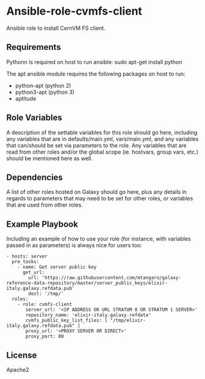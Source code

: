 Ansible-role-cvmfs-client
=========

Ansible role to install CernVM FS client.

Requirements
------------

Pythonn is required on host to run ansible: sudo apt-get install python

The apt ansible module requires the following packages on host to run:

- python-apt (python 2)
- python3-apt (python 3)
- aptitude

Role Variables
--------------

A description of the settable variables for this role should go here, including any variables that are in defaults/main.yml, vars/main.yml, and any variables that can/should be set via parameters to the role. Any variables that are read from other roles and/or the global scope (ie. hostvars, group vars, etc.) should be mentioned here as well.

Dependencies
------------

A list of other roles hosted on Galaxy should go here, plus any details in regards to parameters that may need to be set for other roles, or variables that are used from other roles.

Example Playbook
----------------

Including an example of how to use your role (for instance, with variables passed in as parameters) is always nice for users too:

    - hosts: server
      pre_tasks:
        - name: Get server public key
          get_url:
            url: 'https://raw.githubusercontent.com/mtangaro/galaxy-reference-data-repository/master/server_public_keys/elixir-italy.galaxy.refdata.pub'
            dest: '/tmp/'
      roles:
        - role: cvmfs-client
           server_url: '<IP ADDRESS OR URL STRATUM 0 OR STRATUM 1 SERVER>'
           repository_name: 'elixir-italy.galaxy.refdata'
           cvmfs_public_key_list_files: [ "/tmp/elixir-italy.galaxy.refdata.pub" ]
           proxy_url: '<PROXY SERVER OR DIRECT>'
           proxy_port: 80             


License
-------

Apache2
